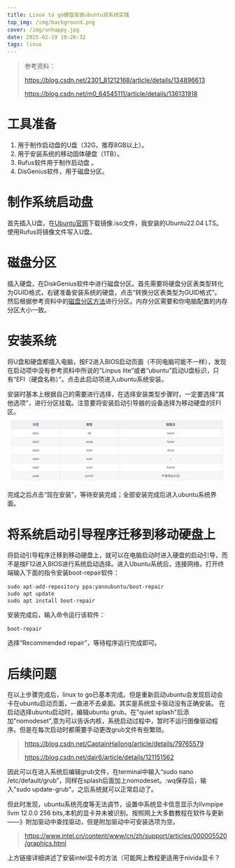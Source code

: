 ```yaml
---
title: Linux to go硬盘安装ubuntu双系统实践
top_img: /img/background.png
cover: /img/unhappy.jpg
date: 2025-02-19 19:26:32
tags: linux
---
```

 > 参考资料：
 > 
> https://blog.csdn.net/2301_81212168/article/details/134896613 
 >
> https://blog.csdn.net/m0_64545111/article/details/136131918

# 工具准备
1. 用于制作启动盘的U盘（32G，推荐8GB以上）。
2. 用于安装系统的移动固体硬盘（1TB）。 
3. Rufus软件用于制作启动盘 。
4. DisGenius软件，用于磁盘分区。


# 制作系统启动盘
首先插入U盘，在[Ubuntu官网](https://cn.ubuntu.com/download/desktop)下载镜像.iso文件，我安装的Ubuntu22.04 LTS。使用Rufus将镜像文件写入U盘。

# 磁盘分区
插入硬盘，在DiskGenius软件中进行磁盘分区。首先需要将硬盘分区表类型转化为GUID格式，右键准备安装系统的硬盘，点击“转换分区表类型为GUID格式”。
然后根据参考资料中的[磁盘分区方法](https://blog.csdn.net/m0_64545111/article/details/136131918)进行分区。内存分区需要和你电脑配置的内存分区大小一致。

# 安装系统
将U盘和硬盘都插入电脑，按F2进入BIOS启动页面（不同电脑可能不一样），发现在启动项中没有参考资料中所说的“Linpus lite”或者“ubuntu”启动U盘标识，只有“EFI（硬盘名称）”。点击此启动项进入ubuntu系统安装。

安装时基本上根据自己的需要进行选择，在选择安装类型步骤时，一定要选择“其他选项”，进行分区挂载。注意要将安装启动引导器的设备选择为移动硬盘的EFI区。
![img.png](../img/system.png)

完成之后点击“现在安装”，等待安装完成；全部安装完成后进入ubuntu系统界面。

# 将系统启动引导程序迁移到移动硬盘上
将启动引导程序迁移到移动硬盘上，就可以在电脑启动时进入硬盘的启动引导，而不是按F12进入BIOS进行系统启动选择。进入Ubuntu系统后，连接网络，打开终端输入下面的指令安装boot-repair软件：

```
sudo apt-add-repository ppa:yannubuntu/boot-repair
sudo apt update
sudo apt install boot-repair
```
安装完成后，输入命令运行该软件：
```aiignore
boot-repair
```
选择“Recommended repair”，等待程序运行完成即可。

# 后续问题
在以上步骤完成后，linux to go已基本完成。但是重新启动ubuntu会发现启动会卡在ubuntu启动页面，一直进不去桌面。其实是系统显卡驱动没有正确安装。
在启动选择ubuntu启动时，编辑ubuntu grub。在"quiet splash"后添加"nomodeset",意为可以告诉内核，系统启动过程中，暂时不运行图像驱动程序。但是在每次启动时都需要手动更改grub文件有些繁琐。
> https://blog.csdn.net/CaptainHailong/article/details/79765579
> 
> https://blog.csdn.net/dair6/article/details/121151562

因此可以在进入系统后编辑grub文件，在terminal中输入“sudo nano /etc/default/grub”，同样在splash后面加上nomodeset。:wq保存后，输入"sudo update-grub"。之后系统就可以正常启动了。

但此时发现，ubuntu系统亮度等无法调节，设置中系统显卡信息显示为llvmpipe llvm 12.0.0 256 bits,本机的显卡并未被识别。按照网上大多数教程在软件与更新——》附加驱动中查找驱动，但是附加驱动中可安装选项为空。

> https://www.intel.cn/content/www/cn/zh/support/articles/000005520/graphics.html

上方链接详细讲述了安装intel显卡的方法（可能网上教程更适用于nivida显卡？
